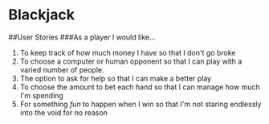 # Blackjack

##User Stories
###As a player I would like...
1. To keep track of how much money I have so that I don't go broke
2. To choose a computer or human opponent so that I can play with a varied number of people.
3. The option to ask for help so that I can make a better play
4. To choose the amount to bet each hand so that I can manage how much I'm spending
5. For something *fun* to happen when I win so that I'm not staring endlessly into the void for no reason
